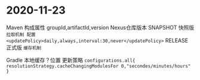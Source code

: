 # 2020-11-23
Maven
    构成属性
        groupId,artifactId,version
    Nexus仓库版本
        SNAPSHOT 快照版
            ```
            拉取机制 配置
                <updatePolicy>daily,always,interval:30,never</updatePolicy>
            ```
        RELEASE  正式版
            ```
            缓存机制
            ```

Gradle
    本地缓存？位置 更新策略
    ```
    configurations.all{
        resolutionStrategy.cacheChangingModulesFor 0,"secondes/minutes/hours"
    }
    ```
    
